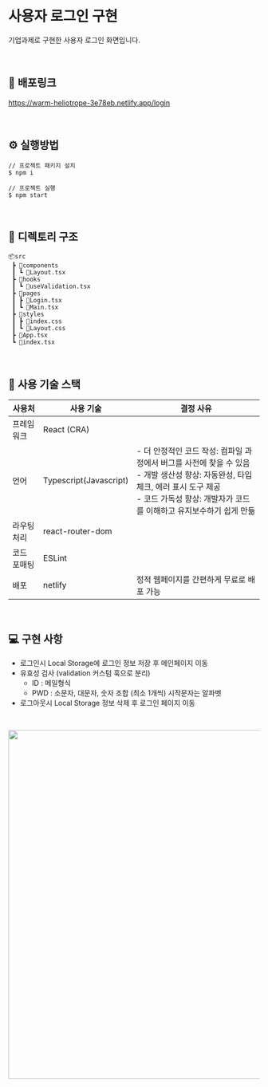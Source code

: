 # 사용자 로그인 구현
기업과제로 구현한 사용자 로그인 화면입니다.

<br>

## 🔗 배포링크
https://warm-heliotrope-3e78eb.netlify.app/login

<br>

## ⚙ 실행방법
```
// 프로젝트 패키지 설치
$ npm i

// 프로젝트 실행
$ npm start
```

<br>

## 📂 디렉토리 구조 
```
📦src
 ┣ 📂components
 ┃ ┗ 📜Layout.tsx
 ┣ 📂hooks
 ┃ ┗ 📜useValidation.tsx
 ┣ 📂pages
 ┃ ┣ 📜Login.tsx
 ┃ ┗ 📜Main.tsx
 ┣ 📂styles
 ┃ ┣ 📜index.css
 ┃ ┗ 📜Layout.css
 ┣ 📜App.tsx
 ┗ 📜index.tsx
 ```

 <br>

## 🔨 사용 기술 스택
| 사용처 | 사용 기술 | 결정 사유 |
| --- | --- | --- |
| 프레임워크 | React (CRA) |  |
| 언어 | Typescript(Javascript) | - 더 안정적인 코드 작성: 컴파일 과정에서 버그를 사전에 찾을 수 있음 <br /> - 개발 생산성 향상: 자동완성, 타입체크, 에러 표시 도구 제공 <br /> - 코드 가독성 향상: 개발자가 코드를 이해하고 유지보수하기 쉽게 만듦 |
| 라우팅 처리 | react-router-dom |  |
| 코드 포매팅 | ESLint |  |
| 배포 | netlify | 정적 웹페이지를 간편하게 무료로 배포 가능 |

<br>


## 💻 구현 사항
- 로그인시 Local Storage에 로그인 정보 저장 후 메인페이지 이동
- 유효성 검사 (validation 커스텀 훅으로 분리)
  - ID : 메일형식
  - PWD : 소문자, 대문자, 숫자 조합 (최소 1개씩) 시작문자는 알파벳
- 로그아웃시 Local Storage 정보 삭제 후 로그인 페이지 이동

<br>

<p align="center"> <img width="700" src="https://github.com/onezeun/pre-assignment-login/assets/78632052/6fbad17f-ee11-40c5-bcec-9453016486cb"></p>


